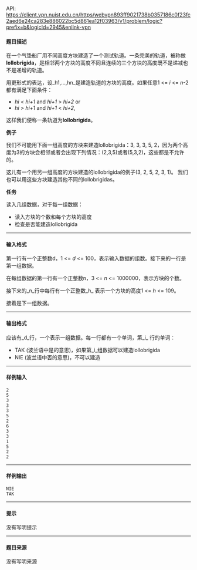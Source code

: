 API: https://client.vpn.nuist.edu.cn/https/webvpn893ff9021738b0357186c0f23fc2aed6e24ca283e886022bc5d861ea12f03963/v1/problem/logic?prefix=b&logicId=2945&enlink-vpn

#### 题目描述

在一个气垫船厂用不同高度方块建造了一个测试轨道。一条完美的轨道，被称做**lollobrigida**，是相邻两个方块的高度不同且连续的三个方块的高度既不是递减也不是递增的轨道。

用更形式的表达，设_h1,...,hn_是建造轨道的方块的高度。如果任意1 <= _i_ <= _n_\-2都有满足下面条件：

*   _hi_ < _hi+1_ and _hi+1_ > _hi+2_ or
*   _hi_ > _hi+1_ and _hi+1_ < _hi+2_,

这样我们便称一条轨道为**lollobrigida**。

**例子**

我们不可能用下面一组高度的方块来建造lollobrigida：3, 3, 3, 5, 2，因为两个高度为3的方块会相邻或者会出现下列情况：(2,3,5)或者(5,3,2)，这些都是不允许的。

这儿有一个用另一组高度的方块建造的lollobrigida的例子(3, 2, 5, 2, 3, 1)。 我们也可以用这些方块建造其他不同的lollobrigidas。

**任务**

读入几组数据，对于每一组数据：

*   读入方块的个数和每个方块的高度
*   检查是否能建造lollobrigida

---

#### 输入格式

第一行有一个正整数d，1 <= _d_ <= 100，表示输入数据的组数。接下来的一行是第一组数据。

在每组数据的第一行有一个正整数n，3 <= _n_ <= 1000000，表示方块的个数。

接下来的_n_行中每行有一个正整数_h_ 表示一个方块的高度1 <= _h_ <= 109。

接着是下一组数据。

---

#### 输出格式

应该有_d_行，一个表示一组数据。每一行都有一个单词，第_i_ 行的单词：

*   TAK (波兰语中是的意思)，如果第_i_组数据可以建造lollobrigida
*   NIE (波兰语中否的意思)，不可以建造

---

#### 样例输入
```
2
5
3
3
3
5
2
6
3
3
1
5
2
2

```

---

#### 样例输出
```
NIE
TAK

```

---

#### 提示

没有写明提示

---

#### 题目来源

没有写明来源